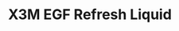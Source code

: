 ---
title: X3M EGF Refresh Liquid
description: >-
  En djupt återfuktande toner med en hög andel lågmolekylär hyaluronsyra och
  antioxidanter. Reducerar ålderstecken, rodnad och motverkar uttorkning.
  Peptider stimulerar kollagenproduktionen för en fastare hud. Klappas
  försiktigt in på torr hud efter rengöring.
image: /images/produkter/image10.jpg
shop_link: 'https://www.beauty-bar.se/partner/pipers-hudvard/?add-to-cart=1608'
info_link: 'https://www.beauty-bar.se/produkt/x3m-egf-refresh-liquid100ml/'
pris: '299:-'
category: Toner
---